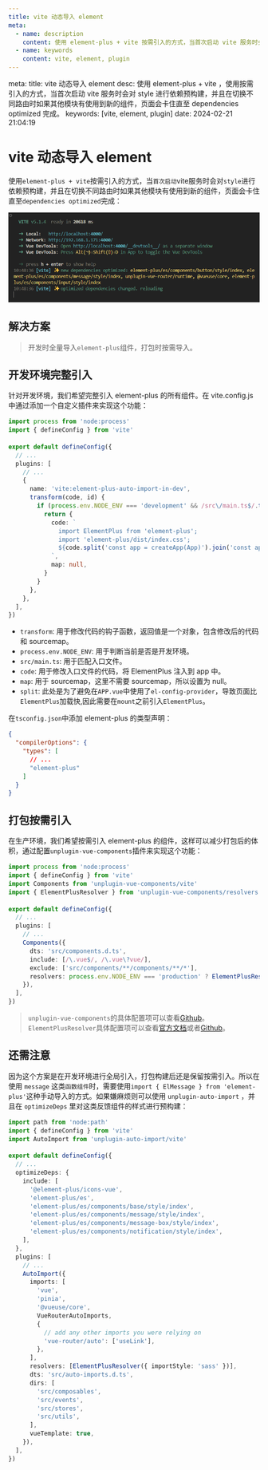 ```yaml
---
title: vite 动态导入 element
meta:
  - name: description
    content: 使用 element-plus + vite 按需引入的方式，当首次启动 vite 服务时会对 style 进行依赖预构建，并且在切换不同路由时如果其他模块有使用到新的组件，页面会卡住直至 dependencies optimized 完成。
  - name: keywords
    content: vite, element, plugin
---
```


<route lang="yaml">
meta:
  title: vite 动态导入 element
  desc: 使用 element-plus + vite ，使用按需引入的方式，当首次启动 vite 服务时会对 style 进行依赖预构建，并且在切换不同路由时如果其他模块有使用到新的组件，页面会卡住直至 dependencies optimized 完成。
  keywords: [vite, element, plugin]
  date: 2024-02-21 21:04:19
</route>

# vite 动态导入 element

使用`element-plus + vite`按需引入的方式，当`首次启动`vite服务时会对`style`进行依赖预构建，并且在切换不同路由时如果其他模块有使用到新的组件，页面会卡住直至`dependencies optimized`完成：

![dependencies optimized](./images/element-plus.png)

## 解决方案

> 开发时全量导入`element-plus`组件，打包时按需导入。

## 开发环境完整引入

针对开发环境，我们希望完整引入 element-plus 的所有组件。在 vite.config.js 中通过添加一个自定义插件来实现这个功能：

```ts
import process from 'node:process'
import { defineConfig } from 'vite'

export default defineConfig({
  // ...
  plugins: [
    // ...
    {
      name: 'vite:element-plus-auto-import-in-dev',
      transform(code, id) {
        if (process.env.NODE_ENV === 'development' && /src\/main.ts$/.test(id)) {
          return {
            code: `
              import ElementPlus from 'element-plus';
              import 'element-plus/dist/index.css';
              ${code.split('const app = createApp(App)').join('const app = createApp(App);app.use(ElementPlus);')};
            `,
            map: null,
          }
        }
      },
    },
  ],
})
```

- `transform`: 用于修改代码的钩子函数，返回值是一个对象，包含修改后的代码和 sourcemap。
- `process.env.NODE_ENV`: 用于判断当前是否是开发环境。
- `src/main.ts`: 用于匹配入口文件。
- `code`: 用于修改入口文件的代码，将 ElementPlus 注入到 app 中。
- `map`: 用于 sourcemap，这里不需要 sourcemap，所以设置为 null。
- `split`: 此处是为了避免在`APP.vue`中使用了`el-config-provider`，导致页面比`ElementPlus`加载快,因此需要在`mount`之前引入`ElementPlus`。

在`tsconfig.json`中添加 element-plus 的类型声明：

```json
{
  "compilerOptions": {
    "types": [
      // ...
      "element-plus"
    ]
  }
}
```

## 打包按需引入

在生产环境，我们希望按需引入 element-plus 的组件，这样可以减少打包后的体积，通过配置`unplugin-vue-components`插件来实现这个功能：

```ts
import process from 'node:process'
import { defineConfig } from 'vite'
import Components from 'unplugin-vue-components/vite'
import { ElementPlusResolver } from 'unplugin-vue-components/resolvers'

export default defineConfig({
  // ...
  plugins: [
    // ...
    Components({
      dts: 'src/components.d.ts',
      include: [/\.vue$/, /\.vue\?vue/],
      exclude: ['src/components/**/components/**/*'],
      resolvers: process.env.NODE_ENV === 'production' ? ElementPlusResolver({ importStyle: 'sass' }) : undefined,
    }),
  ],
})
```

> `unplugin-vue-components`的具体配置项可以查看[Github](https://github.com/antfu/unplugin-vue-components)。
> `ElementPlusResolver`具体配置项可以查看[官方文档](https://element-plus.gitee.io/zh-CN/guide/quickstart.html#按需导入)或者[Github](https://github.com/unplugin/unplugin-vue-components)。


## 还需注意

因为这个方案是在开发环境进行全局引入，打包构建后还是保留按需引入。所以在使用 `message` 这类`函数组件`时，需要使用`import { ElMessage } from 'element-plus'`这种手动导入的方式。如果嫌麻烦则可以使用 `unplugin-auto-import` ，并且在 `optimizeDeps` 里对这类反馈组件的样式进行预构建：

```ts
import path from 'node:path'
import { defineConfig } from 'vite'
import AutoImport from 'unplugin-auto-import/vite'

export default defineConfig({
  // ...
  optimizeDeps: {
    include: [
      '@element-plus/icons-vue',
      'element-plus/es',
      'element-plus/es/components/base/style/index',
      'element-plus/es/components/message/style/index',
      'element-plus/es/components/message-box/style/index',
      'element-plus/es/components/notification/style/index',
    ],
  },
  plugins: [
    // ...
    AutoImport({
      imports: [
        'vue',
        'pinia',
        '@vueuse/core',
        VueRouterAutoImports,
        {
          // add any other imports you were relying on
          'vue-router/auto': ['useLink'],
        },
      ],
      resolvers: [ElementPlusResolver({ importStyle: 'sass' })],
      dts: 'src/auto-imports.d.ts',
      dirs: [
        'src/composables',
        'src/events',
        'src/stores',
        'src/utils',
      ],
      vueTemplate: true,
    }),
  ],
})
```
